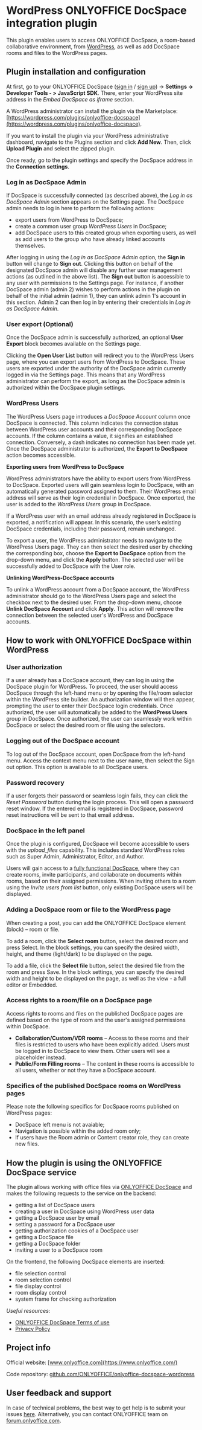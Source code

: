 # WordPress ONLYOFFICE DocSpace integration plugin

This plugin enables users to access ONLYOFFICE DocSpace, a room-based collaborative environment, from [WordPress](https://wordpress.org/), as well as add DocSpace rooms and files to the WordPress pages.  

## Plugin installation and configuration 

At first, go to your ONLYOFFICE DocSpace ([sign in](https://www.onlyoffice.com/docspace-registration.aspx) / [sign up](https://www.onlyoffice.com/docspace-registration.aspx#login)) -> **Settings -> Developer Tools - > JavaScript SDK**. There,  enter your WordPress site address in the *Embed DocSpace as iframe* section.

A WordPress administrator can install the plugin via the Marketplace: [https://wordpress.com/plugins/onlyoffice-docspace](https://wordpress.com/plugins/onlyoffice-docspace).

If you want to install the plugin via your WordPress administrative dashboard, navigate to the Plugins section and click **Add New**. Then, click **Upload Plugin** and select the zipped plugin.

Once ready, go to the plugin settings and specify the DocSpace address in the **Connection settings**. 

### Log in as DocSpace Admin

If DocSpace is successfully connected (as described above), the *Log in as DocSpace Admin* section appears on the Settings page. The DocSpace admin needs to log in here to perform the following actions:

* export users from WordPress to DocSpace;
* create a common user group *WordPress Users* in DocSpace;
* add DocSpace users to this created group when exporting users, as well as add users to the group who have already linked accounts themselves.

After logging in using the *Log in as DocSpace Admin* option, the **Sign in** button will change to **Sign out**. Clicking this button on behalf of the designated DocSpace admin will disable any further user management actions (as outlined in the above list). The **Sign out** button is accessible to any user with permissions to the Settings page. For instance, if another DocSpace admin (admin 2) wishes to perform actions in the plugin on behalf of the initial admin (admin 1), they can unlink admin 1's account in this section. Admin 2 can then log in by entering their credentials in *Log in as DocSpace Admin*.

### User export (Optional)

Once the DocSpace admin is successfully authorized, an optional **User Export** block becomes available on the Settings page.

Clicking the **Open User List** button will redirect you to the WordPress Users page, where you can export users from WordPress to DocSpace. These users are exported under the authority of the DocSpace admin currently logged in via the Settings page. This means that any WordPress administrator can perform the export, as long as the DocSpace admin is authorized within the DocSpace plugin settings.

### WordPress Users

The WordPress Users page introduces a *DocSpace Account* column once DocSpace is connected. This column indicates the connection status between WordPress user accounts and their corresponding DocSpace accounts. If the column contains a value, it signifies an established connection. Conversely, a dash indicates no connection has been made yet. Once the DocSpace administrator is authorized, the **Export to DocSpace** action becomes accessible.

**Exporting users from WordPress to DocSpace**

WordPress administrators have the ability to export users from WordPress to DocSpace. Exported users will gain seamless login to DocSpace, with an automatically generated password assigned to them. Their WordPress email address will serve as their login credential in DocSpace. Once exported, the user is added to the *WordPress Users* group in DocSpace.

If a WordPress user with an email address already registered in DocSpace is exported, a notification will appear. In this scenario, the user’s existing DocSpace credentials, including their password, remain unchanged.

To export a user, the WordPress administrator needs to navigate to the WordPress Users page. They can then select the desired user by checking the corresponding box, choose the **Export to DocSpace** option from the drop-down menu, and click the **Apply** button. The selected user will be successfully added to DocSpace with the User role.

**Unlinking WordPress-DocSpace accounts**

To unlink a WordPress account from a DocSpace account, the WordPress administrator should go to the WordPress Users page and select the checkbox next to the desired user. From the drop-down menu, choose **Unlink DocSpace Account** and click **Apply**. This action will remove the connection between the selected user's WordPress and DocSpace accounts.

## How to work with ONLYOFFICE DocSpace within WordPress

### User authorization

If a user already has a DocSpace account, they can log in using the DocSpace plugin for WordPress. To proceed, the user should access DocSpace through the left-hand menu or by opening the file/room selector within the WordPress site builder. An authorization window will then appear, prompting the user to enter their DocSpace login credentials. Once authorized, the user will automatically be added to the **WordPress Users** group in DocSpace. Once authorized, the user can seamlessly work within DocSpace or select the desired room or file using the selectors.

### Logging out of the DocSpace account

To log out of the DocSpace account, open DocSpace from the left-hand menu. Access the context menu next to the user name, then select the Sign out option. This option is available to all DocSpace users.

### Password recovery

If a user forgets their password or seamless login fails, they can click the *Reset Password* button during the login process. This will open a password reset window. If the entered email is registered in DocSpace, password reset instructions will be sent to that email address.

### DocSpace in the left panel

Once the plugin is configured, DocSpace will become accessible to users with the _upload_files_ capability. This includes standard WordPress roles such as Super Admin, Administrator, Editor, and Author. 

Users will gain access to a [fully functional DocSpace](https://www.onlyoffice.com/docspace.aspx), where they can create rooms, invite participants, and collaborate on documents within rooms, based on their assigned permissions. When inviting others to a room using the *Invite users from list* button, only existing DocSpace users will be displayed.

### Adding a DocSpace room or file to the WordPress page

When creating a post, you can add the ONLYOFFICE DocSpace element (block) – room or file. 

To add a room, click the **Select room** button, select the desired room and press Select. In the block settings, you can specify the desired width, height, and theme (light/dark) to be displayed on the page.

To add a file, click the **Select file** button, select the desired file from the room and press Save. In the block settings, you can specify the desired width and height to be displayed on the page, as well as the view - a full editor or Embedded.

### Access rights to a room/file on a DocSpace page

Access rights to rooms and files on the published DocSpace pages are defined based on the type of room and the user's assigned permissions within DocSpace.

* **Collaboration/Custom/VDR rooms** – Access to these rooms and their files is restricted to users who have been explicitly added. Users must be logged in to DocSpace to view them. Other users will see a placeholder instead.
* **Public/Form Filling rooms** – The content in these rooms is accessible to all users, whether or not they have a DocSpace account.


### Specifics of the published DocSpace rooms on WordPress pages

Please note the following specifics for DocSpace rooms published on WordPress pages:

- DocSpace left menu is not avaiable;
- Navigation is possible within the added room only;
- If users have the Room admin or Content creator role, they can create new files.

## How the plugin is using the ONLYOFFICE DocSpace service

The plugin allows working with office files via [ONLYOFFICE DocSpace](https://www.onlyoffice.com/docspace.aspx) and makes the following requests to the service on the backend:

- getting a list of DocSpace users
- creating a user in DocSpace using WordPress user data
- getting a DocSpace user by email
- setting a password for a DocSpace user
- getting authorization cookies of a DocSpace user 
- getting a DocSpace file
- getting a DocSpace folder
- inviting a user to a DocSpace room

On the frontend, the following DocSpace elements are inserted:

- file selection control
- room selection control
- file display control
- room display control
- system frame for checking authorization 

*Useful resources:* 

- [ONLYOFFICE DocSpace Terms of use](https://onlyo.co/41Y69Rf)
- [Privacy Policy](https://www.onlyoffice.com/Privacy.aspx)

## Project info

Official website: [www.onlyoffice.com](https://www.onlyoffice.com/)

Code repository: [github.com/ONLYOFFICE/onlyoffice-docspace-wordpress](https://github.com/ONLYOFFICE/onlyoffice-docspace-wordpress)

## User feedback and support

In case of technical problems, the best way to get help is to submit your issues [here](https://github.com/ONLYOFFICE/onlyoffice-docspace-wordpress/issues). 
Alternatively, you can contact ONLYOFFICE team on [forum.onlyoffice.com](https://forum.onlyoffice.com/).